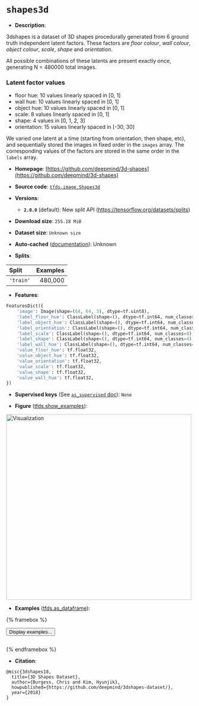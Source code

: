 <div itemscope itemtype="http://schema.org/Dataset">
  <div itemscope itemprop="includedInDataCatalog" itemtype="http://schema.org/DataCatalog">
    <meta itemprop="name" content="TensorFlow Datasets" />
  </div>
  <meta itemprop="name" content="shapes3d" />
  <meta itemprop="description" content="3dshapes is a dataset of 3D shapes procedurally generated from 6 ground truth&#10;independent latent factors. These factors are *floor colour*, *wall colour*, *object colour*,&#10;*scale*, *shape* and *orientation*.&#10;&#10;All possible combinations of these latents are present exactly once, generating N = 480000 total images.&#10;&#10;### Latent factor values&#10;&#10;*   floor hue: 10 values linearly spaced in [0, 1]&#10;*   wall hue: 10 values linearly spaced in [0, 1]&#10;*   object hue: 10 values linearly spaced in [0, 1]&#10;*   scale: 8 values linearly spaced in [0, 1]&#10;*   shape: 4 values in [0, 1, 2, 3]&#10;*   orientation: 15 values linearly spaced in [-30, 30]&#10;&#10;We varied one latent at a time (starting from orientation, then shape, etc), and sequentially stored the images in fixed order in the `images` array. The corresponding values of the factors are stored in the same order in the `labels` array.&#10;&#10;To use this dataset:&#10;&#10;```python&#10;import tensorflow_datasets as tfds&#10;&#10;ds = tfds.load(&#x27;shapes3d&#x27;, split=&#x27;train&#x27;)&#10;for ex in ds.take(4):&#10;  print(ex)&#10;```&#10;&#10;See [the guide](https://www.tensorflow.org/datasets/overview) for more&#10;informations on [tensorflow_datasets](https://www.tensorflow.org/datasets).&#10;&#10;&lt;img src=&quot;https://storage.googleapis.com/tfds-data/visualization/fig/shapes3d-2.0.0.png&quot; alt=&quot;Visualization&quot; width=&quot;500px&quot;&gt;&#10;&#10;" />
  <meta itemprop="url" content="https://www.tensorflow.org/datasets/catalog/shapes3d" />
  <meta itemprop="sameAs" content="https://github.com/deepmind/3d-shapes" />
  <meta itemprop="citation" content="@misc{3dshapes18,&#10;  title={3D Shapes Dataset},&#10;  author={Burgess, Chris and Kim, Hyunjik},&#10;  howpublished={https://github.com/deepmind/3dshapes-dataset/},&#10;  year={2018}&#10;}" />
</div>

# `shapes3d`

*   **Description**:

3dshapes is a dataset of 3D shapes procedurally generated from 6 ground truth
independent latent factors. These factors are *floor colour*, *wall colour*,
*object colour*, *scale*, *shape* and *orientation*.

All possible combinations of these latents are present exactly once, generating
N = 480000 total images.

### Latent factor values

*   floor hue: 10 values linearly spaced in [0, 1]
*   wall hue: 10 values linearly spaced in [0, 1]
*   object hue: 10 values linearly spaced in [0, 1]
*   scale: 8 values linearly spaced in [0, 1]
*   shape: 4 values in [0, 1, 2, 3]
*   orientation: 15 values linearly spaced in [-30, 30]

We varied one latent at a time (starting from orientation, then shape, etc), and
sequentially stored the images in fixed order in the `images` array. The
corresponding values of the factors are stored in the same order in the `labels`
array.

*   **Homepage**:
    [https://github.com/deepmind/3d-shapes](https://github.com/deepmind/3d-shapes)

*   **Source code**:
    [`tfds.image.Shapes3d`](https://github.com/tensorflow/datasets/tree/master/tensorflow_datasets/image/shapes3d.py)

*   **Versions**:

    *   **`2.0.0`** (default): New split API
        (https://tensorflow.org/datasets/splits)

*   **Download size**: `255.18 MiB`

*   **Dataset size**: `Unknown size`

*   **Auto-cached**
    ([documentation](https://www.tensorflow.org/datasets/performances#auto-caching)):
    Unknown

*   **Splits**:

Split     | Examples
:-------- | -------:
`'train'` | 480,000

*   **Features**:

```python
FeaturesDict({
    'image': Image(shape=(64, 64, 3), dtype=tf.uint8),
    'label_floor_hue': ClassLabel(shape=(), dtype=tf.int64, num_classes=10),
    'label_object_hue': ClassLabel(shape=(), dtype=tf.int64, num_classes=10),
    'label_orientation': ClassLabel(shape=(), dtype=tf.int64, num_classes=15),
    'label_scale': ClassLabel(shape=(), dtype=tf.int64, num_classes=8),
    'label_shape': ClassLabel(shape=(), dtype=tf.int64, num_classes=4),
    'label_wall_hue': ClassLabel(shape=(), dtype=tf.int64, num_classes=10),
    'value_floor_hue': tf.float32,
    'value_object_hue': tf.float32,
    'value_orientation': tf.float32,
    'value_scale': tf.float32,
    'value_shape': tf.float32,
    'value_wall_hue': tf.float32,
})
```

*   **Supervised keys** (See
    [`as_supervised` doc](https://www.tensorflow.org/datasets/api_docs/python/tfds/load#args)):
    `None`


*   **Figure**
    ([tfds.show_examples](https://www.tensorflow.org/datasets/api_docs/python/tfds/visualization/show_examples)):

<img src="https://storage.googleapis.com/tfds-data/visualization/fig/shapes3d-2.0.0.png" alt="Visualization" width="500px">

*   **Examples**
    ([tfds.as_dataframe](https://www.tensorflow.org/datasets/api_docs/python/tfds/as_dataframe)):

<!-- mdformat off(HTML should not be auto-formatted) -->

{% framebox %}

<button id="displaydataframe">Display examples...</button>
<div id="dataframecontent" style="overflow-x:scroll"></div>
<script src="https://www.gstatic.com/external_hosted/jquery2.min.js"></script>
<script>
var url = "https://storage.googleapis.com/tfds-data/visualization/dataframe/shapes3d-2.0.0.html";
$(document).ready(() => {
  $("#displaydataframe").click((event) => {
    // Disable the button after clicking (dataframe loaded only once).
    $("#displaydataframe").prop("disabled", true);

    // Pre-fetch and display the content
    $.get(url, (data) => {
      $("#dataframecontent").html(data);
    }).fail(() => {
      $("#dataframecontent").html(
        'Error loading examples. If the error persist, please open '
        + 'a new issue.'
      );
    });
  });
});
</script>

{% endframebox %}

<!-- mdformat on -->

*   **Citation**:

```
@misc{3dshapes18,
  title={3D Shapes Dataset},
  author={Burgess, Chris and Kim, Hyunjik},
  howpublished={https://github.com/deepmind/3dshapes-dataset/},
  year={2018}
}
```
